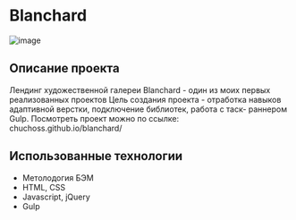 # Blanchard                                  
![image](https://user-images.githubusercontent.com/99849325/174460342-be13d413-ac5d-4baf-a51d-5c5cd14c791c.png)

## Описание проекта
Лендинг художественной галереи Blanchard - один из моих первых  реализованных проектов
Цель создания проекта - отработка навыков адаптивной верстки, подключение библиотек, работа с таск- раннером Gulp.
Посмотреть проект можно по ссылке: chuchoss.github.io/blanchard/

## Использованные технологии
- Метолодогия БЭМ
- HTML, CSS
- Javascript, jQuery
- Gulp
